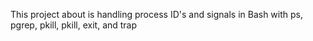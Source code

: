 This project about is  handling process ID's and signals in Bash with ps, pgrep, pkill, pkill, exit, and trap
